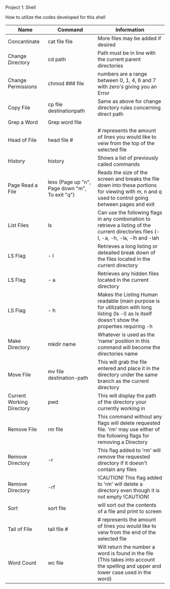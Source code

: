 Project 1: Shell


How to utilize the codes developed for this shell

| Name | Command | Information |
| ---- | ------- | ----------- |
| Concantinate | cat file file | More files may be added if desired |
| Change Directory | cd path | Path must be in line with the current parent directories |
| Change Permissions | chmod ### file | numbers are a range between 0, 1, 4, 6 and 7 with zero's giving you an Error |
| Copy File | cp file destinationpath | Same as above for change directory rules concerning direct path |
| Grep a Word | Grep word file | |
| Head of File | head file # | # represents the amount of lines you would like to veiw from the top of the selected file |
| History | history | Shows a list of previously called commands |
| Page Read a File | less (Page up "n", Page down "m", To exit "q") | Reads the size of the screen and breaks the file down into these portions for viewing with m, n and q used to control going between pages and exit |
| List Files | ls | Can use the following flags in any combonation to retrieve a listing of the current directories files (-l, -a, -h, -la, -lh and -lah |
| LS Flag | - l | Retrieves a long listing or deteailed break down of the files located in the current directory |
| LS Flag | - a | Retrieves any hidden files located in the current directory |
| LS Flag | - h | Makes the Listing Human readable (main purpose is for utilization with long listing (ls -l) as ls itself doesn't show the properties requiring -h |
| Make Directory | mkdir name | Whatever is used as the 'name' position in this command will become the directories name |
| Move File | mv file destination-path | This will grab the file entered and place it in the directory under the same branch as the current directory |
| Current Working Directory | pwd | This will display the path of the directory your currently working in |
| Remove File | rm file | This command without any flags will delete requested file. 'rm' may use either of the following flags for removing a Directory |
| Remove Directory | -r | This flag added to 'rm' will remove the requested directory if it doesn't contain any files |
| Remove Directory | -rf | !CAUTION! This flag added to 'rm' will delete a directory even though it is not empty !CAUTION! |
| Sort | sort file | will sort out the contents of a file and print to screen |
| Tail of File | tail file # | # represents the amount of lines you would like to veiw from the end of the selected file |
| Word Count | wc file | Will return the number a word is found in the file (This takes into account the spelling and upper and lower case used in the word) |
